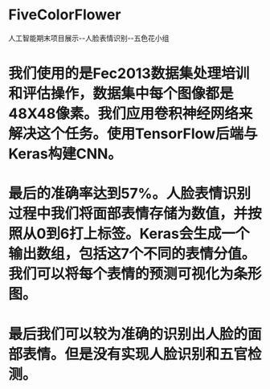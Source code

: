 # FiveColorFlower
人工智能期末项目展示--人脸表情识别--五色花小组

# 我们使用的是Fec2013数据集处理培训和评估操作，数据集中每个图像都是48X48像素。我们应用卷积神经网络来解决这个任务。使用TensorFlow后端与Keras构建CNN。

# 最后的准确率达到57%。人脸表情识别过程中我们将面部表情存储为数值，并按照从0到6打上标签。Keras会生成一个输出数组，包括这7个不同的表情分值。我们可以将每个表情的预测可视化为条形图。

# 最后我们可以较为准确的识别出人脸的面部表情。但是没有实现人脸识别和五官检测。




